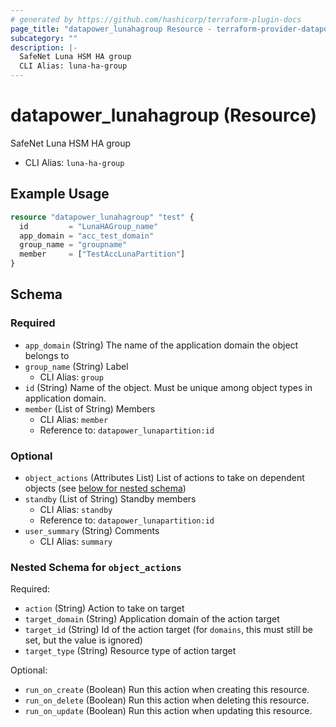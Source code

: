 ```yaml
---
# generated by https://github.com/hashicorp/terraform-plugin-docs
page_title: "datapower_lunahagroup Resource - terraform-provider-datapower"
subcategory: ""
description: |-
  SafeNet Luna HSM HA group
  CLI Alias: luna-ha-group
---
```


# datapower_lunahagroup (Resource)

SafeNet Luna HSM HA group
  - CLI Alias: `luna-ha-group`

## Example Usage

```terraform
resource "datapower_lunahagroup" "test" {
  id         = "LunaHAGroup_name"
  app_domain = "acc_test_domain"
  group_name = "groupname"
  member     = ["TestAccLunaPartition"]
}
```

<!-- schema generated by tfplugindocs -->
## Schema

### Required

- `app_domain` (String) The name of the application domain the object belongs to
- `group_name` (String) Label
  - CLI Alias: `group`
- `id` (String) Name of the object. Must be unique among object types in application domain.
- `member` (List of String) Members
  - CLI Alias: `member`
  - Reference to: `datapower_lunapartition:id`

### Optional

- `object_actions` (Attributes List) List of actions to take on dependent objects (see [below for nested schema](#nestedatt--object_actions))
- `standby` (List of String) Standby members
  - CLI Alias: `standby`
  - Reference to: `datapower_lunapartition:id`
- `user_summary` (String) Comments
  - CLI Alias: `summary`

<a id="nestedatt--object_actions"></a>
### Nested Schema for `object_actions`

Required:

- `action` (String) Action to take on target
- `target_domain` (String) Application domain of the action target
- `target_id` (String) Id of the action target (for `domains`, this must still be set, but the value is ignored)
- `target_type` (String) Resource type of action target

Optional:

- `run_on_create` (Boolean) Run this action when creating this resource.
- `run_on_delete` (Boolean) Run this action when deleting this resource.
- `run_on_update` (Boolean) Run this action when updating this resource.
